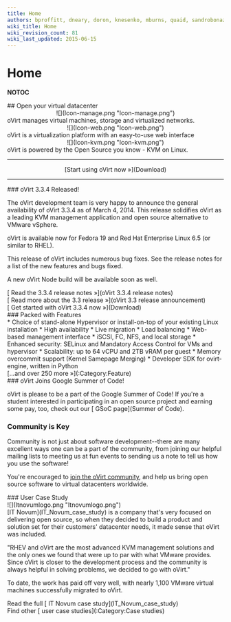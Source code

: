```yaml
---
title: Home
authors: bproffitt, dneary, doron, knesenko, mburns, quaid, sandrobonazzola, theron
wiki_title: Home
wiki_revision_count: 81
wiki_last_updated: 2015-06-15
---
```


# Home

__NOTOC__

<div class="row">
<div class="span10 offset1 pad-sides">
## Open your virtual datacenter

</div>
</div>
<div class="row">
<div class="span3 offset1 pad-sides">
<div style="text-align: center">
![](Icon-manage.png "Icon-manage.png")

</div>
oVirt manages virtual machines, storage and virtualized networks.

</div>
<div class="span3 pad-sides">
<div style="text-align: center">
![](Icon-web.png "Icon-web.png")

</div>
oVirt is a virtualization platform with an easy-to-use web interface

</div>
<div class="span3 pad-sides">
<div style="text-align: center">
![](Icon-kvm.png "Icon-kvm.png")

</div>
oVirt is powered by the Open Source you know - KVM on Linux.

</div>
</div>
<div class="row">
<div class="span3 offset1">

------------------------------------------------------------------------

</div>
<div class="span3"  style="text-align:center">
<span class="btn btn-action btn-block">[Start using oVirt now »](Download)</span>

</div>
<div class="span3">

------------------------------------------------------------------------

</div>
</div>
<div class="row">
<div class="span4 pad-left pad-right-small">
### oVirt 3.3.4 Released!

The oVirt development team is very happy to announce the general availability of oVirt 3.3.4 as of March 4, 2014. This release solidifies oVirt as a leading KVM management application and open source alternative to VMware vSphere.

oVirt is available now for Fedora 19 and Red Hat Enterprise Linux 6.5 (or similar to RHEL).

This release of oVirt includes numerous bug fixes. See the release notes for a list of the new features and bugs fixed.

A new oVirt Node build will be available soon as well.

<div class="pull-right">
[ Read the 3.3.4 release notes »](oVirt 3.3.4 release notes)

</div>
<div class="pull-right">
[ Read more about the 3.3 release »](oVirt 3.3 release announcement)

</div>
<div class="pull-right">
[ Get started with oVirt 3.3.4 now »](Download)

</div>
</div>
<div class="span8 pad-left-small pad-right">
### Packed with Features

<div class="column-split">
*   Choice of stand-alone Hypervisor or install-on-top of your existing Linux installation
*   High availability
*   Live migration
*   Load balancing
*   Web-based management interface
*   iSCSI, FC, NFS, and local storage
*   Enhanced security: SELinux and Mandatory Access Control for VMs and hypervisor
*   Scalability: up to 64 vCPU and 2TB vRAM per guest
*   Memory overcommit support (Kernel Samepage Merging)
*   Developer SDK for ovirt-engine, written in Python

</div>
<div class="pull-right">
[…and over 250 more »](:Category:Feature)

</div>
</div>
</div>
<div class="row">
<div class="span4 pad-left pad-right-small">
### oVirt Joins Google Summer of Code!

oVirt is please to be a part of the Google Summer of Code! If you're a student interested in participating in an open source project and earning some pay, too, check out our [ GSoC page](Summer of Code).

### Community is Key

Community is not just about software development--there are many excellent ways one can be a part of the community, from joining our helpful mailing lists to meeting us at fun events to sending us a note to tell us how you use the software!

You're encouraged to [ join the oVirt community](Community), and help us bring open source software to virtual datacenters worldwide.

</div>
<div class="span4 pad-left-small pad-right">
</div>
<div class="span4 pad-left-small pad-right">
<div class="well well-lg">
### User Case Study

<div class="text-center">
![](Itnovumlogo.png "Itnovumlogo.png")

</div>
[IT Novum](IT_Novum_case_study) is a company that's very focused on delivering open source, so when they decided to build a product and solution set for their customers' datacenter needs, it made sense that oVirt was included.

"RHEV and oVirt are the most advanced KVM management solutions and the only ones we found that were up to par with what VMware provides. Since oVirt is closer to the development process and the community is always helpful in solving problems, we decided to go with oVirt."

To date, the work has paid off very well, with nearly 1,100 VMware virtual machines successfully migrated to oVirt.

<div style="clear:both; display: inline-block;">
<div class="pull-right">
Read the full [ IT Novum case study](IT_Novum_case_study)

</div>
<div class="pull-right">
Find other [ user case studies](:Category:Case studies)

</div>
</div>
</div>
</div>
</div>
